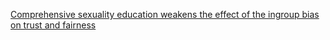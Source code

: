 [Comprehensive sexuality education weakens the effect of the ingroup bias on trust and fairness](https://www.tandfonline.com/doi/abs/10.1080/14681811.2019.1610373)
